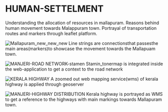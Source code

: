 # HUMAN-SETTELMENT
Understanding the allocation of resources in mallapuram. Reasons behind human movement towards Malappuram town. Portrayal of transportation routes and markers through leaflet platform.

![Mallapuram_new_new_new](https://user-images.githubusercontent.com/90825034/233181255-986fb22a-ae1c-4f6c-b8d7-1a656ca39389.png)
Line strings are connectionsthat passesthe main areas(markers)to showcase the movement towards the Mallapuam town.

![MANJERI-ROAD NETWORK-stamen](https://user-images.githubusercontent.com/90825034/233181580-5b32a051-ac2c-47c1-862b-334564f40ccd.png)
Stamin_tonermap is integrated inside the web-application to get a context to the road network

![KERALA HIGHWAY](https://user-images.githubusercontent.com/90825034/233181755-1cfc7400-dd75-478c-9369-a66093c73dab.png)
A zoomed out web mapping service(wms) of kerala highway is applied through geoserver

![MANJERI-HIGHWAY DISTRIBUTION](https://user-images.githubusercontent.com/90825034/233181882-d0f586e3-e7b4-4d62-a8b9-4031a80ef092.png)
Kerala highway is portrayed as WMS to get a reference to the highways with main markings towards Mallapuram town.

